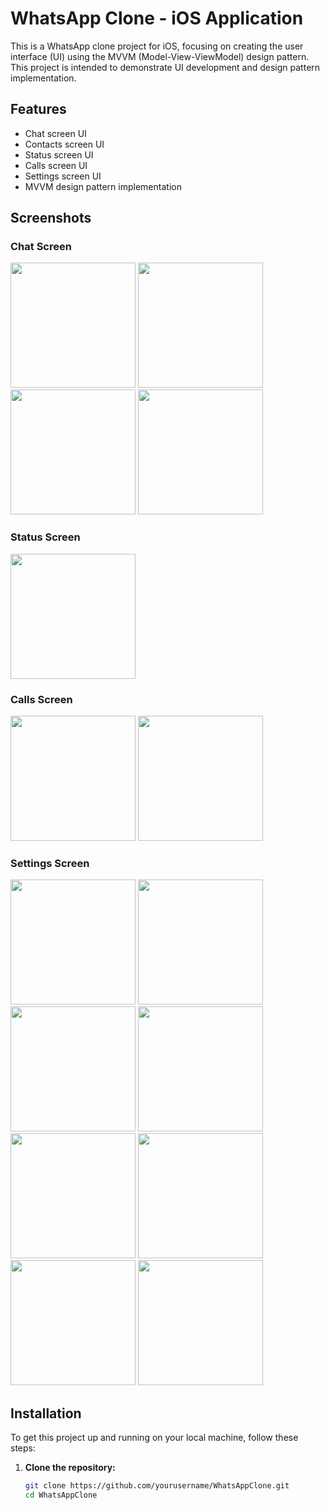 # WhatsApp Clone - iOS Application

This is a WhatsApp clone project for iOS, focusing on creating the user interface (UI) using the MVVM (Model-View-ViewModel) design pattern. This project is intended to demonstrate UI development and design pattern implementation.

## Features

- Chat screen UI
- Contacts screen UI
- Status screen UI
- Calls screen UI
- Settings screen UI
- MVVM design pattern implementation

## Screenshots

### Chat Screen
<img src="https://github.com/lvivek260/WhatsApp-Clone/assets/111556464/834dcc77-70d3-47b7-aa9c-eff2c6d088e6" width="200">
<img src="https://github.com/lvivek260/WhatsApp-Clone/assets/111556464/f694502e-9861-484e-b98d-7c4d24606e36" width="200">
<img src="https://github.com/lvivek260/WhatsApp-Clone/assets/111556464/1e90e186-d730-4e90-bc85-d5a2d56ada89" width="200">
<img src="https://github.com/lvivek260/WhatsApp-Clone/assets/111556464/1658977e-fd51-499e-b13c-214af509eefc" width="200">

### Status Screen
<img src="https://github.com/lvivek260/WhatsApp-Clone/assets/111556464/59417811-6d60-47d2-ae17-d73967bc5650" width="200">

### Calls Screen
<img src="https://github.com/lvivek260/WhatsApp-Clone/assets/111556464/6f990adc-c0e4-43b6-ace3-a9b28c853dc0" width="200">
<img src="https://github.com/lvivek260/WhatsApp-Clone/assets/111556464/556a093f-55e3-40e5-9296-26a00568ae1f" width="200">

### Settings Screen
<img src="https://github.com/lvivek260/WhatsApp-Clone/assets/111556464/5da2940f-f241-4018-9e84-cf4698b197af" width="200">
<img src="https://github.com/lvivek260/WhatsApp-Clone/assets/111556464/505b0948-a367-4d13-85ef-0a605aea24e3" width="200">
<img src="https://github.com/lvivek260/WhatsApp-Clone/assets/111556464/f40ec035-b52b-4a8b-bc64-d59a8ff41097" width="200">
<img src="https://github.com/lvivek260/WhatsApp-Clone/assets/111556464/641e3dfe-ef9b-4848-a6a2-a1c72db7590e" width="200">
<img src="https://github.com/lvivek260/WhatsApp-Clone/assets/111556464/0b343422-b02f-47ef-8ba4-3b0954289cae" width="200">
<img src="https://github.com/lvivek260/WhatsApp-Clone/assets/111556464/4b824d4e-04bd-4446-b9da-7f4ba8851c0f" width="200">
<img src="https://github.com/lvivek260/WhatsApp-Clone/assets/111556464/3d6aa7b0-6c47-41c1-ab69-6d4450ed986b" width="200">
<img src="https://github.com/lvivek260/WhatsApp-Clone/assets/111556464/9658d4a0-59f5-4ac1-889d-7da37ef5cbe4" width="200">


## Installation

To get this project up and running on your local machine, follow these steps:

1. **Clone the repository:**

   ```bash
   git clone https://github.com/yourusername/WhatsAppClone.git
   cd WhatsAppClone
